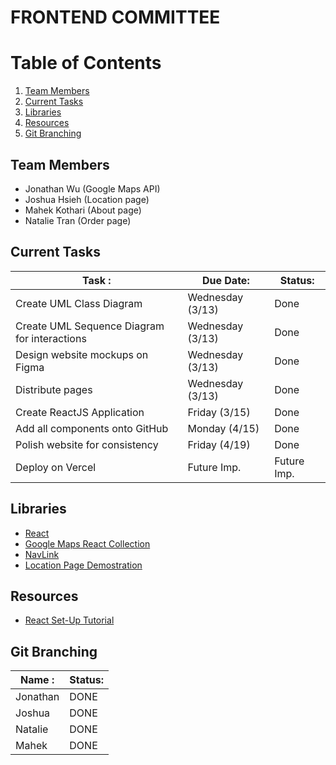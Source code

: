 # FRONTEND COMMITTEE
# Table of Contents
1. [Team Members](#team-members)
2. [Current Tasks](#current-tasks)
3. [Libraries](#libraries)
4. [Resources](#resources)
5. [Git Branching](#git-branching)

## Team Members <a name="team-members"></a>

- Jonathan Wu (Google Maps API)
- Joshua Hsieh  (Location page)
- Mahek Kothari (About page)
- Natalie Tran  (Order page)

## Current Tasks <a name="current-tasks"></a>

| Task :                                         | Due Date:        | Status:     |
| ---------------------------------------------- | ---------------- | ----------- |
| Create UML Class Diagram                       | Wednesday (3/13) | Done        |
| Create UML Sequence Diagram for interactions   | Wednesday (3/13) | Done        |
| Design website mockups on Figma                | Wednesday (3/13) | Done        |
| Distribute pages                               | Wednesday (3/13) | Done        |
| Create ReactJS Application                     | Friday    (3/15) | Done        |
| Add all components onto GitHub                 | Monday    (4/15) | Done        |
| Polish website for consistency                 | Friday    (4/19) | Done        |
| Deploy on Vercel                               | Future Imp.      | Future Imp. |

## Libraries <a name="libraries"></a>

- [React](https://react.dev/)
- [Google Maps React Collection](https://visgl.github.io/react-google-maps/)
- [NavLink](https://reactrouter.com/en/main/components/nav-link)
- [Location Page Demostration](https://youtu.be/yt_Encgd2Z8)

## Resources <a name="resources"></a>
- [React Set-Up Tutorial](https://www.youtube.com/watch?v=Kum8fPPrt-E&t=319s)

## Git Branching <a name="git-branching"></a>

| Name :                                         | Status:     |
| ---------------------------------------------- | ----------- |
| Jonathan                                       | DONE        |
| Joshua                                         | DONE        |
| Natalie                                        | DONE        |
| Mahek                                          | DONE        |
